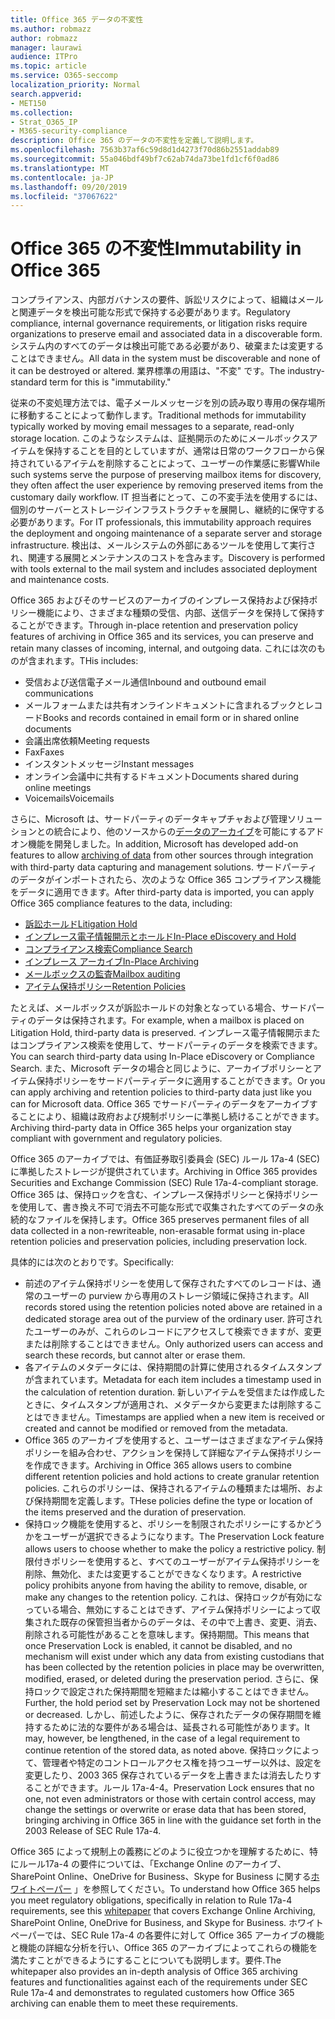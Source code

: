 ```yaml
---
title: Office 365 データの不変性
ms.author: robmazz
author: robmazz
manager: laurawi
audience: ITPro
ms.topic: article
ms.service: O365-seccomp
localization_priority: Normal
search.appverid:
- MET150
ms.collection:
- Strat_O365_IP
- M365-security-compliance
description: Office 365 のデータの不変性を定義して説明します。
ms.openlocfilehash: 7563b37af6c59d8d1d4273f70d86b2551addab89
ms.sourcegitcommit: 55a046bdf49bf7c62ab74da73be1fd1cf6f0ad86
ms.translationtype: MT
ms.contentlocale: ja-JP
ms.lasthandoff: 09/20/2019
ms.locfileid: "37067622"
---
```

# <a name="immutability-in-office-365"></a><span data-ttu-id="9af12-103">Office 365 の不変性</span><span class="sxs-lookup"><span data-stu-id="9af12-103">Immutability in Office 365</span></span>

<span data-ttu-id="9af12-104">コンプライアンス、内部ガバナンスの要件、訴訟リスクによって、組織はメールと関連データを検出可能な形式で保持する必要があります。</span><span class="sxs-lookup"><span data-stu-id="9af12-104">Regulatory compliance, internal governance requirements, or litigation risks require organizations to preserve email and associated data in a discoverable form.</span></span> <span data-ttu-id="9af12-105">システム内のすべてのデータは検出可能である必要があり、破棄または変更することはできません。</span><span class="sxs-lookup"><span data-stu-id="9af12-105">All data in the system must be discoverable and none of it can be destroyed or altered.</span></span> <span data-ttu-id="9af12-106">業界標準の用語は、"不変" です。</span><span class="sxs-lookup"><span data-stu-id="9af12-106">The industry-standard term for this is "immutability."</span></span>

<span data-ttu-id="9af12-107">従来の不変処理方法では、電子メールメッセージを別の読み取り専用の保存場所に移動することによって動作します。</span><span class="sxs-lookup"><span data-stu-id="9af12-107">Traditional methods for immutability typically worked by moving email messages to a separate, read-only storage location.</span></span> <span data-ttu-id="9af12-108">このようなシステムは、証拠開示のためにメールボックスアイテムを保持することを目的としていますが、通常は日常のワークフローから保持されているアイテムを削除することによって、ユーザーの作業感に影響</span><span class="sxs-lookup"><span data-stu-id="9af12-108">While such systems serve the purpose of preserving mailbox items for discovery, they often affect the user experience by removing preserved items from the customary daily workflow.</span></span> <span data-ttu-id="9af12-109">IT 担当者にとって、この不変手法を使用するには、個別のサーバーとストレージインフラストラクチャを展開し、継続的に保守する必要があります。</span><span class="sxs-lookup"><span data-stu-id="9af12-109">For IT professionals, this immutability approach requires the deployment and ongoing maintenance of a separate server and storage infrastructure.</span></span> <span data-ttu-id="9af12-110">検出は、メールシステムの外部にあるツールを使用して実行され、関連する展開とメンテナンスのコストを含みます。</span><span class="sxs-lookup"><span data-stu-id="9af12-110">Discovery is performed with tools external to the mail system and includes associated deployment and maintenance costs.</span></span>

<span data-ttu-id="9af12-111">Office 365 およびそのサービスのアーカイブのインプレース保持および保持ポリシー機能により、さまざまな種類の受信、内部、送信データを保持して保持することができます。</span><span class="sxs-lookup"><span data-stu-id="9af12-111">Through in-place retention and preservation policy features of archiving in Office 365 and its services, you can preserve and retain many classes of incoming, internal, and outgoing data.</span></span> <span data-ttu-id="9af12-112">これには次のものが含まれます。</span><span class="sxs-lookup"><span data-stu-id="9af12-112">THis includes:</span></span>

- <span data-ttu-id="9af12-113">受信および送信電子メール通信</span><span class="sxs-lookup"><span data-stu-id="9af12-113">Inbound and outbound email communications</span></span>
- <span data-ttu-id="9af12-114">メールフォームまたは共有オンラインドキュメントに含まれるブックとレコード</span><span class="sxs-lookup"><span data-stu-id="9af12-114">Books and records contained in email form or in shared online documents</span></span>
- <span data-ttu-id="9af12-115">会議出席依頼</span><span class="sxs-lookup"><span data-stu-id="9af12-115">Meeting requests</span></span>
- <span data-ttu-id="9af12-116">Fax</span><span class="sxs-lookup"><span data-stu-id="9af12-116">Faxes</span></span>
- <span data-ttu-id="9af12-117">インスタントメッセージ</span><span class="sxs-lookup"><span data-stu-id="9af12-117">Instant messages</span></span>
- <span data-ttu-id="9af12-118">オンライン会議中に共有するドキュメント</span><span class="sxs-lookup"><span data-stu-id="9af12-118">Documents shared during online meetings</span></span>
- <span data-ttu-id="9af12-119">Voicemails</span><span class="sxs-lookup"><span data-stu-id="9af12-119">Voicemails</span></span>

<span data-ttu-id="9af12-120">さらに、Microsoft は、サードパーティのデータキャプチャおよび管理ソリューションとの統合により、他のソースからの[データのアーカイブ](https://support.office.com/article/Archiving-third-party-data-in-Office-365-0ce338d5-3666-4a18-86ab-c6910ff408cc)を可能にするアドオン機能を開発しました。</span><span class="sxs-lookup"><span data-stu-id="9af12-120">In addition, Microsoft has developed add-on features to allow [archiving of data](https://support.office.com/article/Archiving-third-party-data-in-Office-365-0ce338d5-3666-4a18-86ab-c6910ff408cc) from other sources through integration with third-party data capturing and management solutions.</span></span> <span data-ttu-id="9af12-121">サードパーティのデータがインポートされたら、次のような Office 365 コンプライアンス機能をデータに適用できます。</span><span class="sxs-lookup"><span data-stu-id="9af12-121">After third-party data is imported, you can apply Office 365 compliance features to the data, including:</span></span>

- [<span data-ttu-id="9af12-122">訴訟ホールド</span><span class="sxs-lookup"><span data-stu-id="9af12-122">Litigation Hold</span></span>](/microsoft365/compliance/create-a-litigation-hold.md)
- [<span data-ttu-id="9af12-123">インプレース電子情報開示とホールド</span><span class="sxs-lookup"><span data-stu-id="9af12-123">In-Place eDiscovery and Hold</span></span>](/microsoft365/compliance/manage-legal-investigations.md)
- [<span data-ttu-id="9af12-124">コンプライアンス検索</span><span class="sxs-lookup"><span data-stu-id="9af12-124">Compliance Search</span></span>](/microsoft365/compliance/search-for-content.md)
- [<span data-ttu-id="9af12-125">インプレース アーカイブ</span><span class="sxs-lookup"><span data-stu-id="9af12-125">In-Place Archiving</span></span>](/microsoft365/compliance/enable-archive-mailboxes.md)
- [<span data-ttu-id="9af12-126">メールボックスの監査</span><span class="sxs-lookup"><span data-stu-id="9af12-126">Mailbox auditing</span></span>](/microsoft365/compliance/enable-mailbox-auditing.md)
- [<span data-ttu-id="9af12-127">アイテム保持ポリシー</span><span class="sxs-lookup"><span data-stu-id="9af12-127">Retention Policies</span></span>](/microsoft365/compliance/retention-policies.md)

<span data-ttu-id="9af12-128">たとえば、メールボックスが訴訟ホールドの対象となっている場合、サードパーティのデータは保持されます。</span><span class="sxs-lookup"><span data-stu-id="9af12-128">For example, when a mailbox is placed on Litigation Hold, third-party data is preserved.</span></span> <span data-ttu-id="9af12-129">インプレース電子情報開示またはコンプライアンス検索を使用して、サードパーティのデータを検索できます。</span><span class="sxs-lookup"><span data-stu-id="9af12-129">You can search third-party data using In-Place eDiscovery or Compliance Search.</span></span> <span data-ttu-id="9af12-130">また、Microsoft データの場合と同じように、アーカイブポリシーとアイテム保持ポリシーをサードパーティデータに適用することができます。</span><span class="sxs-lookup"><span data-stu-id="9af12-130">Or you can apply archiving and retention policies to third-party data just like you can for Microsoft data.</span></span> <span data-ttu-id="9af12-131">Office 365 でサードパーティのデータをアーカイブすることにより、組織は政府および規制ポリシーに準拠し続けることができます。</span><span class="sxs-lookup"><span data-stu-id="9af12-131">Archiving third-party data in Office 365 helps your organization stay compliant with government and regulatory policies.</span></span>

<span data-ttu-id="9af12-132">Office 365 のアーカイブでは、有価証券取引委員会 (SEC) ルール 17a-4 (SEC) に準拠したストレージが提供されています。</span><span class="sxs-lookup"><span data-stu-id="9af12-132">Archiving in Office 365 provides Securities and Exchange Commission (SEC) Rule 17a-4-compliant storage.</span></span> <span data-ttu-id="9af12-133">Office 365 は、保持ロックを含む、インプレース保持ポリシーと保持ポリシーを使用して、書き換え不可で消去不可能な形式で収集されたすべてのデータの永続的なファイルを保持します。</span><span class="sxs-lookup"><span data-stu-id="9af12-133">Office 365 preserves permanent files of all data collected in a non-rewriteable, non-erasable format using in-place retention policies and preservation policies, including preservation lock.</span></span>

<span data-ttu-id="9af12-134">具体的には次のとおりです。</span><span class="sxs-lookup"><span data-stu-id="9af12-134">Specifically:</span></span>

- <span data-ttu-id="9af12-135">前述のアイテム保持ポリシーを使用して保存されたすべてのレコードは、通常のユーザーの purview から専用のストレージ領域に保持されます。</span><span class="sxs-lookup"><span data-stu-id="9af12-135">All records stored using the retention policies noted above are retained in a dedicated storage area out of the purview of the ordinary user.</span></span> <span data-ttu-id="9af12-136">許可されたユーザーのみが、これらのレコードにアクセスして検索できますが、変更または削除することはできません。</span><span class="sxs-lookup"><span data-stu-id="9af12-136">Only authorized users can access and search these records, but cannot alter or erase them.</span></span>
- <span data-ttu-id="9af12-137">各アイテムのメタデータには、保持期間の計算に使用されるタイムスタンプが含まれています。</span><span class="sxs-lookup"><span data-stu-id="9af12-137">Metadata for each item includes a timestamp used in the calculation of retention duration.</span></span> <span data-ttu-id="9af12-138">新しいアイテムを受信または作成したときに、タイムスタンプが適用され、メタデータから変更または削除することはできません。</span><span class="sxs-lookup"><span data-stu-id="9af12-138">Timestamps are applied when a new item is received or created and cannot be modified or removed from the metadata.</span></span>
- <span data-ttu-id="9af12-139">Office 365 のアーカイブを使用すると、ユーザーはさまざまなアイテム保持ポリシーを組み合わせ、アクションを保持して詳細なアイテム保持ポリシーを作成できます。</span><span class="sxs-lookup"><span data-stu-id="9af12-139">Archiving in Office 365 allows users to combine different retention policies and hold actions to create granular retention policies.</span></span> <span data-ttu-id="9af12-140">これらのポリシーは、保持されるアイテムの種類または場所、および保持期間を定義します。</span><span class="sxs-lookup"><span data-stu-id="9af12-140">THese policies define the type or location of the items preserved and the duration of preservation.</span></span>
- <span data-ttu-id="9af12-141">保持ロック機能を使用すると、ポリシーを制限されたポリシーにするかどうかをユーザーが選択できるようになります。</span><span class="sxs-lookup"><span data-stu-id="9af12-141">The Preservation Lock feature allows users to choose whether to make the policy a restrictive policy.</span></span> <span data-ttu-id="9af12-142">制限付きポリシーを使用すると、すべてのユーザーがアイテム保持ポリシーを削除、無効化、または変更することができなくなります。</span><span class="sxs-lookup"><span data-stu-id="9af12-142">A restrictive policy prohibits anyone from having the ability to remove, disable, or make any changes to the retention policy.</span></span> <span data-ttu-id="9af12-143">これは、保持ロックが有効になっている場合、無効にすることはできず、アイテム保持ポリシーによって収集された既存の保管担当者からのデータは、その中で上書き、変更、消去、削除される可能性があることを意味します。保持期間。</span><span class="sxs-lookup"><span data-stu-id="9af12-143">This means that once Preservation Lock is enabled, it cannot be disabled, and no mechanism will exist under which any data from existing custodians that has been collected by the retention policies in place may be overwritten, modified, erased, or deleted during the preservation period.</span></span> <span data-ttu-id="9af12-144">さらに、保持ロックで設定された保持期間を短縮または縮小することはできません。</span><span class="sxs-lookup"><span data-stu-id="9af12-144">Further, the hold period set by Preservation Lock may not be shortened or decreased.</span></span> <span data-ttu-id="9af12-145">しかし、前述したように、保存されたデータの保存期間を維持するために法的な要件がある場合は、延長される可能性があります。</span><span class="sxs-lookup"><span data-stu-id="9af12-145">It may, however, be lengthened, in the case of a legal requirement to continue retention of the stored data, as noted above.</span></span> <span data-ttu-id="9af12-146">保持ロックによって、管理者や特定のコントロールアクセス権を持つユーザー以外は、設定を変更したり、2003 365 保存されているデータを上書きまたは消去したりすることができます。ルール 17a-4-4。</span><span class="sxs-lookup"><span data-stu-id="9af12-146">Preservation Lock ensures that no one, not even administrators or those with certain control access, may change the settings or overwrite or erase data that has been stored, bringing archiving in Office 365 in line with the guidance set forth in the 2003 Release of SEC Rule 17a-4.</span></span>

<span data-ttu-id="9af12-147">Office 365 によって規制上の義務にどのように役立つかを理解するために、特にルール17a-4 の要件については、「Exchange Online のアーカイブ、SharePoint Online、OneDrive for Business、Skype for Business に関する[ホワイトペーパー](https://go.microsoft.com/fwlink/?linkid=830440) 」を参照してください。</span><span class="sxs-lookup"><span data-stu-id="9af12-147">To understand how Office 365 helps you meet regulatory obligations, specifically in relation to Rule 17a-4 requirements, see this [whitepaper](https://go.microsoft.com/fwlink/?linkid=830440) that covers Exchange Online Archiving, SharePoint Online, OneDrive for Business, and Skype for Business.</span></span> <span data-ttu-id="9af12-148">ホワイトペーパーでは、SEC Rule 17a-4 の各要件に対して Office 365 アーカイブの機能と機能の詳細な分析を行い、Office 365 のアーカイブによってこれらの機能を満たすことができるようにすることについても説明します。要件.</span><span class="sxs-lookup"><span data-stu-id="9af12-148">The whitepaper also provides an in-depth analysis of Office 365 archiving features and functionalities against each of the requirements under SEC Rule 17a-4 and demonstrates to regulated customers how Office 365 archiving can enable them to meet these requirements.</span></span>